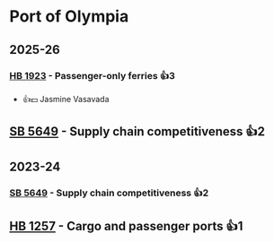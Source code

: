# Port of Olympia
## 2025-26

### [HB 1923](/bill/2025-26/hb/1923/) - Passenger-only ferries 👍3  
* 👍💵 Jasmine Vasavada

## [SB 5649](/bill/2025-26/sb/5649/) - Supply chain competitiveness 👍2  

## 2023-24

### [SB 5649](/bill/2023-24/sb/5649/) - Supply chain competitiveness 👍2  

## [HB 1257](/bill/2023-24/hb/1257/) - Cargo and passenger ports 👍1  
